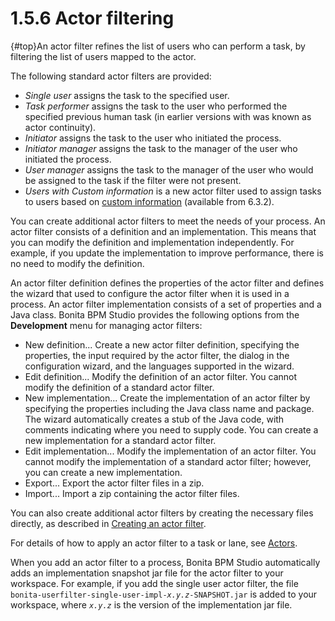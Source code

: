 
1.5.6 Actor filtering
=====================

[](){#top}An actor filter refines the list of users who can perform a task, by filtering the list of users mapped to the actor.

The following standard actor filters are provided:

-   *Single user* assigns the task to the specified user.
-   *Task performer* assigns the task to the user who performed the specified previous human task (in earlier versions with was known as actor continuity).
-   *Initiator* assigns the task to the user who initiated the process.
-   *Initiator manager* assigns the task to the manager of the user who initiated the process.
-   *User manager* assigns the task to the manager of the user who would be assigned to the task if the filter were not present.
-   *Users with Custom information* is a new actor filter used to assign tasks to users based on [custom information](/custom-user-information-bonita-bpm-studio-0) (available from 6.3.2).

You can create additional actor filters to meet the needs of your process. An actor filter consists of a definition and an implementation. This means that you can modify the definition
and implementation independently. For example, if you update the implementation to improve performance, there is no need to modify the definition.

An actor filter definition defines the properties of the actor filter and defines the wizard that used to configure the actor filter when it is used in a process.
An actor filter implementation consists of a set of properties and a Java class.
Bonita BPM Studio provides the following options from the **Development** menu for managing actor filters:

-   New definition... Create a new actor filter definition, specifying the properties, the input required by the actor filter,
    the dialog in the configuration wizard, and the languages supported in the wizard.
-   Edit definition... Modify the definition of an actor filter. You cannot modify the definition of a standard actor filter.
-   New implementation... Create the implementation of an actor filter by specifying the properties including the Java class name and package. The wizard automatically creates a stub of the Java code,
    with comments indicating where you need to supply code. You can create a new implementation for a
    standard actor filter.
-   Edit implementation... Modify the implementation of an actor filter. You cannot modify the implementation of a standard actor filter; however, you can create a new implementation.
-   Export... Export the actor filter files in a zip.
-   Import... Import a zip containing the actor filter files.

You can also create additional actor filters by creating the necessary files directly, as described in [Creating an actor filter](/creating-actor-filter-0).

For details of how to apply an actor filter to a task or lane, see [Actors](/actors-1).

When you add an actor filter to a process, Bonita BPM Studio automatically adds an implementation snapshot jar file for the actor filter to your workspace.
For example, if you add the single user actor filter, the file `bonita-userfilter-single-user-impl-`*`x.y.z`*`-SNAPSHOT.jar` is added to your workspace,
where *`x.y.z`* is the version of the implementation jar file.

